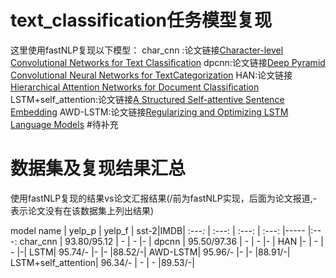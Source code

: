 # text_classification任务模型复现
这里使用fastNLP复现以下模型：
char_cnn :论文链接[Character-level Convolutional Networks for Text Classiﬁcation](https://arxiv.org/pdf/1509.01626v3.pdf)
dpcnn:论文链接[Deep Pyramid Convolutional Neural Networks for TextCategorization](https://ai.tencent.com/ailab/media/publications/ACL3-Brady.pdf)
HAN:论文链接[Hierarchical Attention Networks for Document Classiﬁcation](https://www.cs.cmu.edu/~diyiy/docs/naacl16.pdf)
LSTM+self_attention:论文链接[A Structured Self-attentive Sentence Embedding](<https://arxiv.org/pdf/1703.03130.pdf>)
AWD-LSTM:论文链接[Regularizing and Optimizing LSTM Language Models](<https://arxiv.org/pdf/1708.02182.pdf>)
#待补充

# 数据集及复现结果汇总

使用fastNLP复现的结果vs论文汇报结果(/前为fastNLP实现，后面为论文报道,-表示论文没有在该数据集上列出结果)

model name | yelp_p | yelp_f | sst-2|IMDB| 
:---: | :---: | :---: | :---: |----- |:---: 
char_cnn | 93.80/95.12 | - | - |- |
dpcnn | 95.50/97.36 | - | - |- |
HAN |- | - | - |-|
LSTM| 95.74/- |- |- |88.52/-|
AWD-LSTM| 95.96/- |- |- |88.91/-|
LSTM+self_attention| 96.34/- | - | - |89.53/-|


